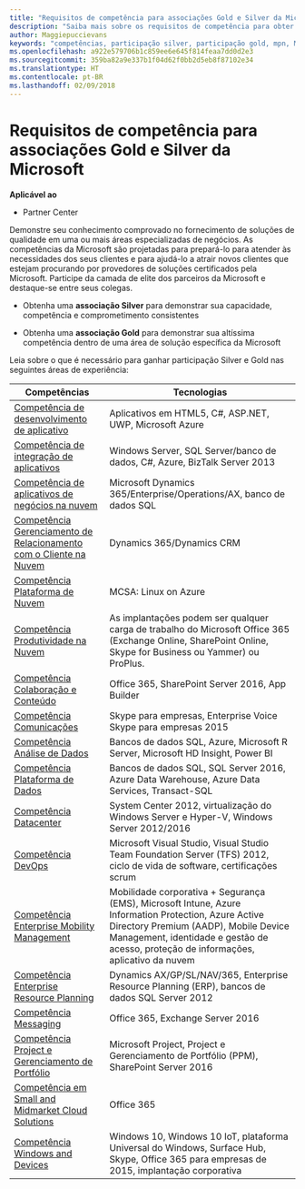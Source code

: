```yaml
---
title: "Requisitos de competência para associações Gold e Silver da Microsoft | Partner Center"
description: "Saiba mais sobre os requisitos de competência para obter níveis de associação Gold e Silver."
author: Maggiepuccievans
keywords: "competências, participação silver, participação gold, mpn, MAPS, habilidades, Microsoft Partner Network, associação de rede"
ms.openlocfilehash: a922e579706b1c859ee6e645f814feaa7dd0d2e3
ms.sourcegitcommit: 359ba82a9e337b1f04d62f0bb2d5eb8f87102e34
ms.translationtype: HT
ms.contentlocale: pt-BR
ms.lasthandoff: 02/09/2018
---
```

# <a name="microsoft-competency-requirements-for-gold-and-silver-membership"></a>Requisitos de competência para associações Gold e Silver da Microsoft

**Aplicável ao**

-  Partner Center

Demonstre seu conhecimento comprovado no fornecimento de soluções de qualidade em uma ou mais áreas especializadas de negócios. As competências da Microsoft são projetadas para prepará-lo para atender às necessidades dos seus clientes e para ajudá-lo a atrair novos clientes que estejam procurando por provedores de soluções certificados pela Microsoft. Participe da camada de elite dos parceiros da Microsoft e destaque-se entre seus colegas.

- Obtenha uma **associação Silver** para demonstrar sua capacidade, competência e comprometimento consistentes

- Obtenha uma **associação Gold** para demonstrar sua altíssima competência dentro de uma área de solução específica da Microsoft

Leia sobre o que é necessário para ganhar participação Silver e Gold nas seguintes áreas de experiência:


| Competências  | Tecnologias |
|   ------------------   |   -------   |
| [Competência de desenvolvimento de aplicativo](https://partner.microsoft.com/membership/application-development-competency) | Aplicativos em HTML5, C#, ASP.NET, UWP, Microsoft Azure |
| [Competência de integração de aplicativos](https://partner.microsoft.com/membership/application-integration-competency) | Windows Server, SQL Server/banco de dados, C#, Azure, BizTalk Server 2013|
| [Competência de aplicativos de negócios na nuvem](https://partner.microsoft.com/membership/cloud-business-applications-competency)| Microsoft Dynamics 365/Enterprise/Operations/AX, banco de dados SQL |
| [Competência Gerenciamento de Relacionamento com o Cliente na Nuvem](https://partner.microsoft.com/membership/cloud-customer-relationship-management-competency)| Dynamics 365/Dynamics CRM |
| [Competência Plataforma de Nuvem](https://partner.microsoft.com/membership/cloud-platform-competency)| MCSA: Linux on Azure |
| [Competência Produtividade na Nuvem](https://partner.microsoft.com/membership/cloud-productivity-competency)| As implantações podem ser qualquer carga de trabalho do Microsoft Office 365 (Exchange Online, SharePoint Online, Skype for Business ou Yammer) ou ProPlus.|
| [Competência Colaboração e Conteúdo](https://partner.microsoft.com/membership/collaboration-and-content-competency)| Office 365, SharePoint Server 2016, App Builder |
| [Competência Comunicações](https://partner.microsoft.com/membership/communications-competency)| Skype para empresas, Enterprise Voice Skype para empresas 2015 |
| [Competência Análise de Dados](https://partner.microsoft.com/membership/data-analytics-competency)| Bancos de dados SQL, Azure, Microsoft R Server, Microsoft HD Insight, Power BI |
| [Competência Plataforma de Dados](https://partner.microsoft.com/membership/data-platform-competency)| Bancos de dados SQL, SQL Server 2016, Azure Data Warehouse, Azure Data Services, Transact-SQL |
| [Competência Datacenter](https://partner.microsoft.com/membership/datacenter-competency)| System Center 2012, virtualização do Windows Server e Hyper-V, Windows Server 2012/2016 |
| [Competência DevOps](https://partner.microsoft.com/membership/devops-competency)| Microsoft Visual Studio, Visual Studio Team Foundation Server (TFS) 2012, ciclo de vida de software, certificações scrum |
| [Competência Enterprise Mobility Management](https://partner.microsoft.com/membership/enterprise-mobility-management-competency)| Mobilidade corporativa + Segurança (EMS), Microsoft Intune, Azure Information Protection, Azure Active Directory Premium (AADP), Mobile Device Management, identidade e gestão de acesso, proteção de informações, aplicativo da nuvem |
| [Competência Enterprise Resource Planning](https://partner.microsoft.com/membership/enterprise-resource-planning-competency)| Dynamics AX/GP/SL/NAV/365, Enterprise Resource Planning (ERP), bancos de dados SQL Server 2012  |
| [Competência Messaging](https://partner.microsoft.com/membership/messaging-competency)| Office 365, Exchange Server 2016 |
| [Competência Project e Gerenciamento de Portfólio](https://partner.microsoft.com/membership/project-portfolio-management-competency)| Microsoft Project, Project e Gerenciamento de Portfólio (PPM), SharePoint Server 2016|
| [Competência em Small and Midmarket Cloud Solutions](https://partner.microsoft.com/membership/small-midmarket-cloud-solutions-competency)| Office 365 |
| [Competência Windows and Devices](https://partner.microsoft.com/membership/windows-and-devices-competency)| Windows 10, Windows 10 IoT, plataforma Universal do Windows, Surface Hub, Skype, Office 365 para empresas de 2015, implantação corporativa |